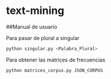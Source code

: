 # text-mining

##Manual de usuario

Para pasar de plural a singular
```python
python singular.py <Palabra_Plural>
```

Para obtener las matrices de frecuencias 
```python
python matrices_corpus.py JSON_CORPUS
```
